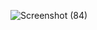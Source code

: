 ![Screenshot (84)](https://github.com/user-attachments/assets/98e2dcaf-5a86-40b0-8466-327cd2c061d5)

